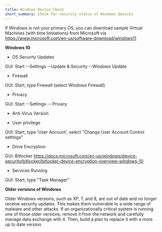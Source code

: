 ```yaml
---
title: Windows Device Check
short_summary: Check for security status of Windows devices
---
```



  If Windows is not your primary OS, you can download sample Virtual Machines
  (with time limitations) from Microsoft via https://www.microsoft.com/en-us/software-download/windows11 

  **Windows 10**

  * OS Security Updates

  GUI: Start --Settings --Update & Security --Windows Update

  * Firewall

  GUI: Start, type Firewall (select Windows Firewall)

  * Privacy

  GUI: Start --Settings -- Privacy

  * Anti-Virus Version

  * User privilege

  GUI: Start, type 'User Account', select "Change User Account Control settings"

  * Drive Encryption

  GUI: Bitlocker
  https://docs.microsoft.com/en-us/windows/device-security/bitlocker/bitlocker-device-encryption-overview-windows-10

  * Services Running

  GUI: Start, type "Task Manager"

  **Older versions of Windows**

  Older Windows versions, such as XP, 7, and 8, are out of date and no
  longer receive security updates. This makes them vulnerable to a wide
  range of malware and other attacks.
  If an organizationally critical system is running one of those older versions,
  remove it from the network and carefully manage data exchange with it. Then,
  build a plan to replace it with a more up to date version.
